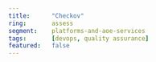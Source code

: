 ```yaml
---
title:      "Checkov"
ring:       assess
segment:    platforms-and-aoe-services
tags:       [devops, quality assurance]
featured:   false
---
```

